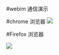 #webim 通信演示

#chrome 浏览器
![](http://git.oschina.net/uploads/images/2014/0825/141352_9930973c_49495.jpeg)

#Firefox 浏览器

![](http://git.oschina.net/uploads/images/2014/0825/141353_62918bc3_49495.jpeg)